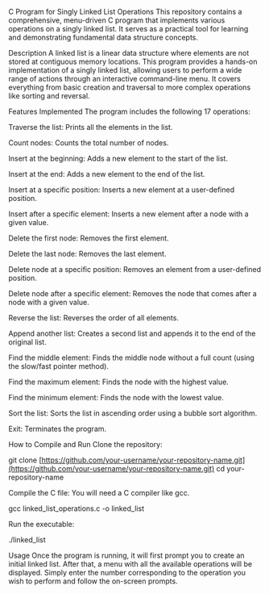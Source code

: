 C Program for Singly Linked List Operations
This repository contains a comprehensive, menu-driven C program that implements various operations on a singly linked list. It serves as a practical tool for learning and demonstrating fundamental data structure concepts.

Description
A linked list is a linear data structure where elements are not stored at contiguous memory locations. This program provides a hands-on implementation of a singly linked list, allowing users to perform a wide range of actions through an interactive command-line menu. It covers everything from basic creation and traversal to more complex operations like sorting and reversal.

Features Implemented
The program includes the following 17 operations:

Traverse the list: Prints all the elements in the list.

Count nodes: Counts the total number of nodes.

Insert at the beginning: Adds a new element to the start of the list.

Insert at the end: Adds a new element to the end of the list.

Insert at a specific position: Inserts a new element at a user-defined position.

Insert after a specific element: Inserts a new element after a node with a given value.

Delete the first node: Removes the first element.

Delete the last node: Removes the last element.

Delete node at a specific position: Removes an element from a user-defined position.

Delete node after a specific element: Removes the node that comes after a node with a given value.

Reverse the list: Reverses the order of all elements.

Append another list: Creates a second list and appends it to the end of the original list.

Find the middle element: Finds the middle node without a full count (using the slow/fast pointer method).

Find the maximum element: Finds the node with the highest value.

Find the minimum element: Finds the node with the lowest value.

Sort the list: Sorts the list in ascending order using a bubble sort algorithm.

Exit: Terminates the program.

How to Compile and Run
Clone the repository:

git clone [https://github.com/your-username/your-repository-name.git](https://github.com/your-username/your-repository-name.git)
cd your-repository-name

Compile the C file:
You will need a C compiler like gcc.

gcc linked_list_operations.c -o linked_list

Run the executable:

./linked_list

Usage
Once the program is running, it will first prompt you to create an initial linked list. After that, a menu with all the available operations will be displayed. Simply enter the number corresponding to the operation you wish to perform and follow the on-screen prompts.
